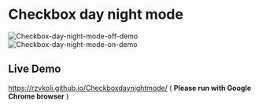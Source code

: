# Checkbox day night mode
![Checkbox-day-night-mode-off-demo](https://user-images.githubusercontent.com/100797809/168160038-fd68df55-83f6-41e3-b2b5-639c560ea1d4.png)
![Checkbox-day-night-mode-on-demo](https://user-images.githubusercontent.com/100797809/168160033-16ad0d63-9ad5-4bb6-8af1-daa4e03b7a13.png)
## Live Demo
https://rzvkoli.github.io/Checkboxdaynightmode/ ( **Please run with Google Chrome browser** )
